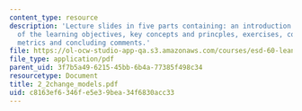 ```yaml
---
content_type: resource
description: 'Lecture slides in five parts containing: an introduction and description
  of the learning objectives, key concepts and princples, exercises, common disconnects,
  metrics and concluding comments.'
file: https://ol-ocw-studio-app-qa.s3.amazonaws.com/courses/esd-60-lean-six-sigma-processes-summer-2004/c8163ef6346fe5e39bea34f6830acc33_2_2change_models.pdf
file_type: application/pdf
parent_uid: 3f7b5a49-6215-45bb-6b4a-77385f498c34
resourcetype: Document
title: 2_2change_models.pdf
uid: c8163ef6-346f-e5e3-9bea-34f6830acc33
---
```

